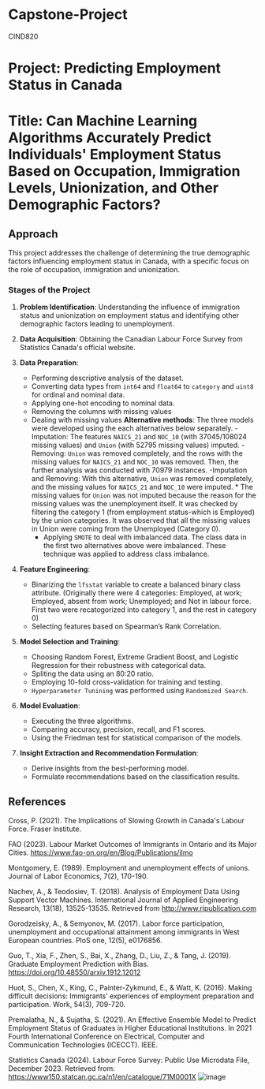 # Capstone-Project
CIND820

# Project: Predicting Employment Status in Canada

# Title: Can Machine Learning Algorithms Accurately Predict Individuals' Employment Status Based on Occupation, Immigration Levels, Unionization, and Other Demographic Factors?

## Approach
This project addresses the challenge of determining the true demographic factors influencing employment status in Canada, with a specific focus on the role of occupation, immigration and unionization. 

### Stages of the Project

1. **Problem Identification**: Understanding the influence of immigration status and unionization on employment status and identifying other demographic factors leading to unemployment.

2. **Data Acquisition**: Obtaining the Canadian Labour Force Survey from Statistics Canada's official website.

3. **Data Preparation**:
   - Performing descriptive analysis of the dataset.
   - Converting data types from `int64` and `float64` to `category` and `uint8` for ordinal and nominal data.
   - Applying one-hot encoding to nominal data.
   - Removing the columns with missing values
   - Dealing with missing values
         **Alternative methods**:
        The three models were developed using the each alternatives below separately.
        -Imputation: The features `NAICS_21` and `NOC_10` (with 37045/108024 missing values) and `Union` (with 52795 missing values) imputed.
        -Removing: `Union` was removed completely, and the rows with the missing values for `NAICS_21` and `NOC_10` was removed. Then, the             further analysis was conducted with 70979 instances.
        -Imputation and Removing: With this alternative, `Union` was removed completely, and the missing values for `NAICS_21` and `NOC_10`            were imputed.
         * The missing values for `Union` was not imputed because the reason for the missing values was the unemployment itself. It was                checked by filtering the category 1 (from employment status-which is Employed) by the union categories. It was observed that all             the missing values in Union were coming from the Unemployed (Category 0).
     - Applying `SMOTE` to deal with imbalanced data. The class data in the first two alternatives above were imbalanced. These technique           was applied to address class imbalance.
4. **Feature Engineering**:
   - Binarizing the `lfsstat` variable to create a balanced binary class attribute. (Originally there were 4 categories: Employed, at work;       Employed, absent from work; Unemployed; and Not in labour force. First two were recatogorized into category 1, and the rest in category      0)
   - Selecting features based on Spearman’s Rank Correlation.

5. **Model Selection and Training**:
   - Choosing Random Forest, Extreme Gradient Boost, and Logistic Regression for their robustness with categorical data.
   - Spliting the data using an 80:20 ratio.
   - Employing 10-fold cross-validation for training and testing.
   - `Hyperparameter Tunining` was performed using `Randomized Search`.

6. **Model Evaluation**:
   - Executing the three algorithms.
   - Comparing accuracy, precision, recall, and F1 scores.
   - Using the Friedman test for statistical comparison of the models.

7. **Insight Extraction and Recommendation Formulation**:
   - Derive insights from the best-performing model.
   - Formulate recommendations based on the classification results.


## References
Cross, P. (2021). The Implications of Slowing Growth in Canada's Labour Force. Fraser Institute.

FAO (2023). Labour Market Outcomes of Immigrants in Ontario and its Major Cities. https://www.fao-on.org/en/Blog/Publications/ilmo 

Montgomery, E. (1989). Employment and unemployment effects of unions. Journal of Labor Economics, 7(2), 170-190.

Nachev, A., & Teodosiev, T. (2018). Analysis of Employment Data Using Support Vector Machines. International Journal of Applied Engineering Research, 13(18), 13525-13535. Retrieved from http://www.ripublication.com

Gorodzeisky, A., & Semyonov, M. (2017). Labor force participation, unemployment and occupational attainment among immigrants in West European countries. PloS one, 12(5), e0176856.

Guo, T., Xia, F., Zhen, S., Bai, X., Zhang, D., Liu, Z., & Tang, J. (2019). Graduate Employment Prediction with Bias. https://doi.org/10.48550/arxiv.1912.12012

Huot, S., Chen, X., King, C., Painter-Zykmund, E., & Watt, K. (2016). Making difficult decisions: Immigrants’ experiences of employment preparation and participation. Work, 54(3), 709-720.

Premalatha, N., & Sujatha, S. (2021). An Effective Ensemble Model to Predict Employment Status of Graduates in Higher Educational Institutions. In 2021 Fourth International Conference on Electrical, Computer and Communication Technologies (ICECCT). IEEE.

Statistics Canada (2024). Labour Force Survey: Public Use Microdata File, December 2023. Retrieved from: https://www150.statcan.gc.ca/n1/en/catalogue/71M0001X 
![image](https://github.com/Cspolat/Capstone-Project/assets/158753541/26fb7a3f-bcaf-4317-85b7-28563469288d)


